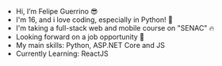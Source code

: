 - Hi, I’m Felipe Guerrino 😎
- I'm 16, and i love coding, especially in Python! 🐍
- I'm taking a full-stack web and mobile course on "SENAC" 🔥 
- Looking forward on a job opportunity 👀
- My main skills: Python, ASP.NET Core and JS
- Currently Learning: ReactJS

<!---
RoB-CM/RoB-CM is a ✨ special ✨ repository because its `README.md` (this file) appears on your GitHub profile.
You can click the Preview link to take a look at your changes.
--->
